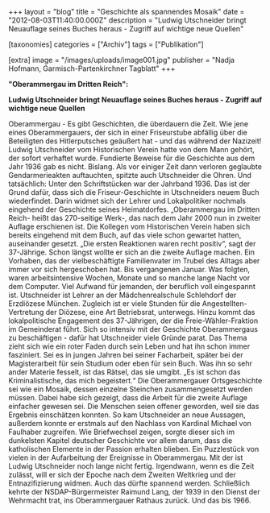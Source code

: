 +++
layout = "blog"
title = "Geschichte als spannendes Mosaik"
date = "2012-08-03T11:40:00.000Z"
description = "Ludwig Utschneider bringt Neuauflage seines Buches heraus - Zugriff auf wichtige neue Quellen"

[taxonomies]
categories = ["Archiv"]
tags = ["Publikation"]

[extra]
image = "/images/uploads/image001.jpg"
publisher = "Nadja Hofmann, Garmisch-Partenkirchner Tagblatt"
+++

**"Oberammergau im Dritten Reich":**

**Ludwig Utschneider bringt Neuauflage seines Buches heraus -
Zugriff auf wichtige neue Quellen**

Oberammergau - Es gibt Geschichten, die überdauern die Zeit. Wie jene eines Oberammergauers, der sich in einer Friseurstube abfällig über die Beteiligten des Hitlerputsches geäußert hat - und das während der Nazizeit! Ludwig Utschneider vom Historischen Verein hatte von dem Mann gehört, der sofort verhaftet wurde. Fundierte Beweise für die Geschichte aus dem Jahr 1936 gab es nicht. Bislang. Als vor einiger Zeit dann verloren geglaubte Gendarmerieakten auftauchten, spitzte auch Utschneider die Ohren. Und tatsächlich: Unter den Schriftstücken war der Jahrband 1936. Das ist der Grund dafür, dass sich die Friseur-Geschichte in Utschneiders neuem Buch wiederfindet. Darin widmet sich der Lehrer und Lokalpolitiker nochmals eingehend der Geschichte seines Heimatdorfes. „Oberammergau im Dritten Reich- heißt das 270-seitige Werk-, das nach dem Jahr 2000 nun in zweiter Auflage erschienen ist. Die Kollegen vom Historischen Verein haben sich bereits eingehend mit dem Buch, auf das viele schon gewartet hatten, auseinander gesetzt. „Die ersten Reaktionen waren recht positiv“, sagt der 37-Jährige. Schon längst wollte er sich an die zweite Auflage machen. Ein Vorhaben, das der vielbeschäftigte Familienvater im Trubel des Alltags aber immer vor sich hergeschoben hat. Bis vergangenen Januar. Was folgten, waren arbeitsintensive Wochen, Monate und so manche lange Nacht vor dem Computer. Viel Aufwand für jemanden, der beruflich voll eingespannt ist. Utschneider ist Lehrer an der Mädchenrealschule Schlehdorf der Erzdiözese München. Zugleich ist er viele Stunden für die Angestellten-Vertretung der Diözese, eine Art Betriebsrat, unterwegs. Hinzu kommt das lokalpolitische Engagement des 37-Jährigen, der die Freie-Wähler-Fraktion im Gemeinderat führt. Sich so intensiv mit der Geschichte Oberammergaus zu beschäftigen - dafür hat Utschneider viele Gründe parat. Das Thema zieht sich wie ein roter Faden durch sein Leben und hat ihn schon immer fasziniert. Sei es in jungen Jahren bei seiner Facharbeit, später bei der Magisterarbeit für sein Studium oder eben für sein Buch. Was ihn so sehr ander Materie fesselt, ist das Rätsel, das sie umgibt. „Es ist schon das Kriminalistische, das mich begeistert.“ Die Oberammergauer Ortsgeschichte sei wie ein Mosaik, dessen einzelne Steinchen zusammengesetzt werden müssen. Dabei habe sich gezeigt, dass die Arbeit für die zweite Auflage einfacher gewesen sei. Die Menschen seien offener geworden, weil sie das Ergebnis einschätzen konnten. So kam Utschneider an neue Aussagen, außerdem konnte er erstmals auf den Nachlass von Kardinal Michael von Faulhaber zugreifen. Wie Briefwechsel zeigen, sorgte dieser sich im dunkelsten Kapitel deutscher Geschichte vor allem darum, dass die katholischen Elemente in der Passion erhalten blieben. Ein Puzzlestück von vielen in der Aufarbeitung der Ereignisse in Oberammergau. Mit der ist Ludwig Utschneider noch lange nicht fertig. Irgendwann, wenn es die Zeit zulässt, will er sich der Epoche nach dem Zweiten Weltkrieg und der Entnazifizierung widmen. Auch das dürfte spannend werden. Schließlich kehrte der NSDAP-Bürgermeister Raimund Lang, der 1939 in den Dienst der Wehrmacht trat, ins Oberammergauer Rathaus zurück. Und das bis 1966.
